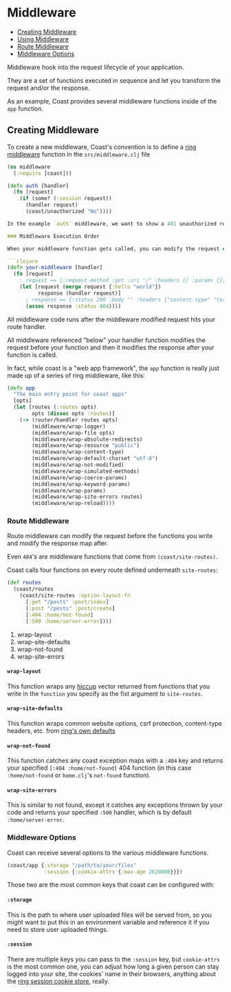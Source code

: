# Middleware

* [Creating Middleware](#user-content-creating-middleware)
* [Using Middleware](#user-content-using-middleware)
* [Route Middleware](#user-content-route-middleware)
* [Middleware Options](#user-content-middleware-options)

Middleware hook into the request lifecycle of your application.

They are a set of functions executed in sequence and let you transform the request and/or the response.

As an example, Coast provides several middleware functions inside of the `app` function.

## Creating Middleware

To create a new middleware, Coast's convention is to define a [ring middleware](https://github.com/ring-clojure/ring/wiki/Middleware-Patterns) function in the `src/middleware.clj` file

```clojure
(ns middleware
  (:require [coast]))

(defn auth [handler]
  (fn [request]
    (if (some? (:session request))
      (handler request)
      (coast/unauthorized "No"))))

In the example `auth` middleware, we want to show a 401 unauthorized response if there is no session

### Middleware Execution Order

When your middleware function gets called, you can modify the request or the response like this:

```clojure
(defn your-middleware [handler]
  (fn [request]
    ; request == {:request-method :get :uri "/" :headers {} :params {}}
    (let [request (merge request {:hello "world"})
          response (handler request)]
      ; response == {:status 200 :body "" :headers {"content-type" "text/html"}}
      (assoc response :status 404))))
```

All middleware code runs after the middleware modified request hits your route handler.

All middleware referenced "below" your handler function modifies the request before your function and then it modifies the response after your function is called.

In fact, while coast is a "web app framework", the `app` function is really just made up of a series of ring middleware, like this:

```clojure
(defn app
  "The main entry point for coast apps"
  [opts]
  (let [routes (:routes opts)
        opts (dissoc opts :routes)]
    (-> (router/handler routes opts)
        (middleware/wrap-logger)
        (middleware/wrap-file opts)
        (middleware/wrap-absolute-redirects)
        (middleware/wrap-resource "public")
        (middleware/wrap-content-type)
        (middleware/wrap-default-charset "utf-8")
        (middleware/wrap-not-modified)
        (middleware/wrap-simulated-methods)
        (middleware/wrap-coerce-params)
        (middleware/wrap-keyword-params)
        (middleware/wrap-params)
        (middleware/wrap-site-errors routes)
        (middleware/wrap-reload))))
```


### Route Middleware

Route middleware can modify the request before the functions you write and modify the response map after.

Even `404`'s are middleware functions that come from `(coast/site-routes)`.

Coast calls four functions on every route defined underneath `site-routes`:

```clojure
(def routes
  (coast/routes
    (coast/site-routes :option-layout-fn
      [:get "/posts" :post/index]
      [:post "/posts" :post/create]
      [:404 :home/not-found]
      [:500 :home/server-error])))
```

1. wrap-layout
2. wrap-site-defaults
3. wrap-not-found
4. wrap-site-errors

#### `wrap-layout`
This function wraps any [hiccup](https://github.com/weavejester/hiccup) vector returned from functions that you write in the `function` you specify as the fist argument to `site-routes`.

#### `wrap-site-defaults`
This function wraps common website options, csrf protection, content-type headers, etc. from [ring's own defaults](https://github.com/ring-clojure/ring-defaults)

#### `wrap-not-found`
This function catches any coast exception maps with a `:404` key and returns your specified `[:404 :home/not-found]` 404 function (in this case `:home/not-found` or `home.clj`'s `not-found` function).

#### `wrap-site-errors`
This is similar to not found, except it catches any exceptions thrown by your code and returns your specified `:500` handler, which is by default `:home/server-error`.

### Middleware Options
Coast can receive several options to the various middleware functions.

```clojure
(coast/app {:storage "/path/to/your/files"
            :session {:cookie-attrs {:max-age 2629800}}})
```

Those two are the most common keys that coast can be configured with:

#### `:storage`
This is the path to where user uploaded files will be served from, so you might want to put this in an environment variable and reference it if you need to store user uploaded things.

#### `:session`
There are multiple keys you can pass to the `:session` key, but `cookie-attrs` is the most common one, you can adjust how long a given person can stay logged into your site, the cookies' name in their browsers, anything about the [ring session cookie store](https://github.com/ring-clojure/ring/wiki/Sessions), really.
